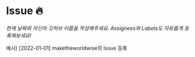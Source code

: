 # Issue 🔥

*현재 날짜와 자신의 깃허브 이름을 작성해주세요. Assignees와 Labels도 자유롭게 등록해보세요!*

예시)
[2022-01-01] maketheworldwise의 Issue 등록
